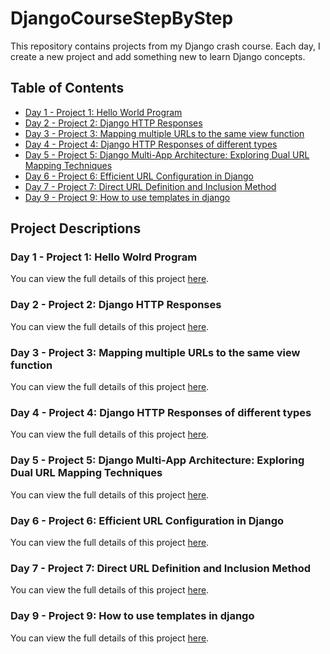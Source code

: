 # DjangoCourseStepByStep

This repository contains projects from my Django crash course. Each day, I create a new project and add something new to learn Django concepts.

## Table of Contents
- [Day 1 - Project 1: Hello World Program](./gs1/day1-project1.md)
- [Day 2 - Project 2: Django HTTP Responses](./gs2/day2-project2.md)
- [Day 3 - Project 3: Mapping multiple URLs to the same view function](./gs3/day3-project3.md)
- [Day 4 - Project 4: Django HTTP Responses of different types](./gs4/day4-project4.md)
- [Day 5 - Project 5: Django Multi-App Architecture: Exploring Dual URL Mapping Techniques](./gs5/day5-project5.md)
- [Day 6 - Project 6: Efficient URL Configuration in Django](./gs6/day6-project6.md)
- [Day 7 - Project 7: Direct URL Definition and Inclusion Method](./gs7/day7-project7.md)
- [Day 9 - Project 9: How to use templates in django ](./gs9/day9-project9.md)


## Project Descriptions

### Day 1 - Project 1: Hello Wolrd Program
You can view the full details of this project [here](./gs1/day1-project1.md).

### Day 2 - Project 2: Django HTTP Responses
You can view the full details of this project [here](./gs2/day2-project2.md).

### Day 3 - Project 3: Mapping multiple URLs to the same view function
You can view the full details of this project [here](./gs3/day3-project3.md).


### Day 4 - Project 4: Django HTTP Responses of different types
You can view the full details of this project [here](./gs4/day4-project4.md).

### Day 5 - Project 5: Django Multi-App Architecture: Exploring Dual URL Mapping Techniques
You can view the full details of this project [here](./gs5/day5-project5.md).

### Day 6 - Project 6: Efficient URL Configuration in Django
You can view the full details of this project [here](./gs6/day6-project6.md).

### Day 7 - Project 7: Direct URL Definition and Inclusion Method
You can view the full details of this project [here](./gs7/day7-project7.md).

### Day 9 - Project 9: How to use templates in django 
You can view the full details of this project [here](./gs9/day9-project9.md).